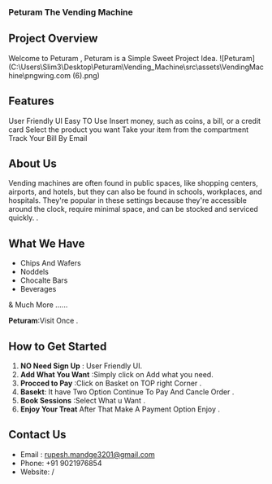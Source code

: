 
### Peturam The Vending Machine 
## Project Overview
Welcome to Peturam , Peturam is a Simple Sweet Project Idea.
![Peturam](C:\Users\Slim3\Desktop\Peturam\Vending_Machine\src\assets\VendingMachine\pngwing.com (6).png)
## Features
User Friendly UI 
Easy TO Use 
Insert money, such as coins, a bill, or a credit card
Select the product you want
Take your item from the compartment 
Track Your Bill By Email

## About Us
Vending machines are often found in public spaces, like shopping centers, airports, and hotels, but they can also be found in schools, workplaces, and hospitals. They're popular in these settings because they're accessible around the clock, require minimal space, and can be stocked and serviced quickly. 
.

## What We Have 
- Chips And Wafers
- Noddels
- Chocalte Bars
- Beverages


& Much More ......

**Peturam**:Visit Once .

## How to Get Started

1. **NO Need Sign Up** : User Friendly UI.
2. **Add What You Want** :Simply click on Add what you need.
3. **Procced to Pay** :Click on Basket on TOP right Corner .
4. **Basekt**: It have Two Option Continue To Pay And  Cancle Order .
5. **Book Sessions** :Select What u Want .
6. **Enjoy Your Treat** After That Make A Payment Option Enjoy .


## Contact Us

- Email : rupesh.mandge3201@gmail.com
- Phone:  +91 9021976854
- Website: /
  
